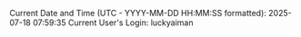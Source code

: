 Current Date and Time (UTC - YYYY-MM-DD HH:MM:SS formatted): 2025-07-18 07:59:35
Current User's Login: luckyaiman
